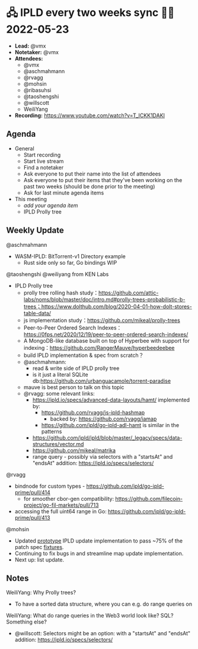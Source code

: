 # 🖧 IPLD every two weeks sync 🙌🏽 2022-05-23


- **Lead:** @vmx
- **Notetaker:** @vmx
- **Attendees:**
  - @vmx
  - @aschmahmann
  - @rvagg 
  - @mohsin
  - @ribasuhsi
  - @taoshengshi
  - @willscott 
  - WeiliYang
- **Recording:** https://www.youtube.com/watch?v=T_ICKK1DAKI


## Agenda

- General
  - Start recording
  - Start live stream
  - Find a notetaker
  - Ask everyone to put their name into the list of attendees
  - Ask everyone to put their items that they've been working on the past two weeks (should be done prior to the meeting)
  - Ask for last minute agenda items
- This meeting
  - _add your agenda item_
  - IPLD Prolly tree


## Weekly Update

@aschmahmann
 - WASM-IPLD: BitTorrent-v1 Directory example
     - Rust side only so far, Go bindings WIP

@taoshengshi @weiliyang from KEN Labs
- IPLD Prolly tree
    - prolly tree rolling hash study：https://github.com/attic-labs/noms/blob/master/doc/intro.md#prolly-trees-probabilistic-b-trees；https://www.dolthub.com/blog/2020-04-01-how-dolt-stores-table-data/
    - js implementation study：https://github.com/mikeal/prolly-trees
    - Peer-to-Peer Ordered Search Indexes：https://0fps.net/2020/12/19/peer-to-peer-ordered-search-indexes/
    - A MongoDB-like database built on top of Hyperbee with support for indexing：https://github.com/RangerMauve/hyperbeedeebee
    - build IPLD implementation & spec from scratch？
    - @aschmahmann:
        - read & write side of IPLD prolly tree
        - is it just a literal SQLite db:https://github.com/urbanguacamole/torrent-paradise
    - mauve is best person to talk on this topic
    - @rvagg: some relevant links:
        - https://ipld.io/specs/advanced-data-layouts/hamt/ implemented by:
            - https://github.com/rvagg/js-ipld-hashmap
                - backed by: https://github.com/rvagg/iamap
            - https://github.com/ipld/go-ipld-adl-hamt is similar in the patterns
        - https://github.com/ipld/ipld/blob/master/_legacy/specs/data-structures/vector.md
        - https://github.com/mikeal/matrika
        - range query - possibly via selectors with a "startsAt" and "endsAt" addition: https://ipld.io/specs/selectors/

@rvagg
 - bindnode for custom types - https://github.com/ipld/go-ipld-prime/pull/414
   - for smoother cbor-gen compatibility: https://github.com/filecoin-project/go-fil-markets/pull/713
 - accessing the full uint64 range in Go: https://github.com/ipld/go-ipld-prime/pull/413

@mohsin
 - Updated [prototype](https://github.com/smrz2001/go-ipld-prime/pull/1) IPLD update implementation to pass ~75% of the patch spec [fixtures](https://github.com/ipld/go-ipld-prime/pull/350).
 - Continuing to fix bugs in and streamline map update implementation.
 - Next up: list update.

## Notes

<!-- After each call, the notetaker submits a PR to https://github.com/ipld/team-mgmt to store the notes on the meeting-notes folder -->

 WeiliYang: Why Prolly trees?
   - To have a sorted data structure, where you can e.g. do range queries on

 WeiliYang: What do range queries in the Web3 world look like? SQL? Something else?
   - @willscott: Selectors might be an option: with a "startsAt" and "endsAt" addition: https://ipld.io/specs/selectors/
 
